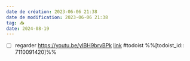 ```yaml
---
date de création: 2023-06-06 21:38
date de modification: 2023-06-06 21:38
tag: 📥
date: 2024-08-19
---
```

- [ ] regarder https://youtu.be/yIBH9brvBPk [link](https://todoist.com/showTask?id=7110091420) #todoist %%[todoist_id:: 7110091420]%%